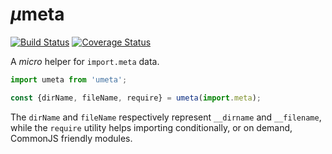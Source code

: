 # <em>µ</em>meta

[![Build Status](https://travis-ci.com/WebReflection/umeta.svg?branch=master)](https://travis-ci.com/WebReflection/umeta) [![Coverage Status](https://coveralls.io/repos/github/WebReflection/umeta/badge.svg?branch=master)](https://coveralls.io/github/WebReflection/umeta?branch=master)

A _micro_ helper for `import.meta` data.

```js
import umeta from 'umeta';

const {dirName, fileName, require} = umeta(import.meta);
```

The `dirName` and `fileName` respectively represent `__dirname` and `__filename`, while the `require` utility helps importing conditionally, or on demand, CommonJS friendly modules.
